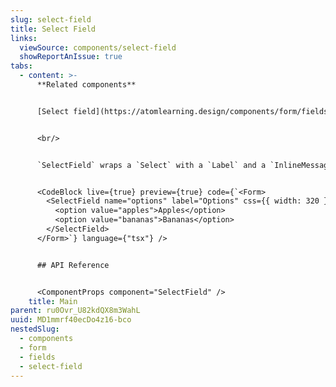 ```yaml
---
slug: select-field
title: Select Field
links:
  viewSource: components/select-field
  showReportAnIssue: true
tabs:
  - content: >-
      **Related components**


      [Select field](https://atomlearning.design/components/form/fields/select-field)


      <br/>


      `SelectField` wraps a `Select` with a `Label` and a `InlineMessage` to provide consistent behaviour and layout.


      <CodeBlock live={true} preview={true} code={`<Form>
        <SelectField name="options" label="Options" css={{ width: 320 }}>
          <option value="apples">Apples</option>
          <option value="bananas">Bananas</option>
        </SelectField>
      </Form>`} language={"tsx"} />


      ## API Reference


      <ComponentProps component="SelectField" />
    title: Main
parent: ru0Ovr_U82kdQX8m3WahL
uuid: MD1mmrf40ecDo4z16-bco
nestedSlug:
  - components
  - form
  - fields
  - select-field
---
```

